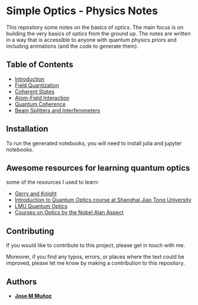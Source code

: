 # Simple Optics - Physics Notes

This repository some notes on the basics of optics. The main focus is on building the very basics of optics from the ground up. The notes are written in a way that is accessible to anyone with quantum physics priors and including animations (and the code to generate them).


## Table of Contents

- [Introduction](./notes/01_intro/theory.ipynb)
- [Field Quantization](./notes/02_field_quantization/theory.ipynb)
- [Coherent States](./notes/03_coherent_states/theory.ipynb)
- [Atom-Field Interaction](./notes/04_atoms_light/theory.ipynb)
- [Quantum Coherence](./notes/05_quantum_coherence/theory.ipynb)
- [Beam Splitters and Interferometers](./notes/06_beam_splitters/theory.ipynb)

## Installation

To run the generated notebooks, you will need to install julia and jupyter notebooks.

## Awesome resources for learning quantum optics

some of the resources I used to learn:

- [Gerry and Knight](https://www.amazon.com/Introductory-Quantum-Optics-Christopher-Gerry/dp/052152735X)
- [Introduction to Quantum Optics course at Shanghai Jiao Tong University](https://www.youtube.com/watch?v=rxILmK0yn7w&list=PLQOPozM-bhZrWIyxwD_sMe9Q0HvwMzJNS)
- [LMU Quantum Optics](https://www.youtube.com/watch?v=4s2dreYqC3Y&list=PLs73wM67EnwnoHnYLf3yrLZY2MKcnvfZq)
- [Courses on Optics by the Nobel Alan Aspect](https://www.youtube.com/playlist?list=PLlTBVbC2CoE-x8xYZ9GXdgE6xiaVquhNF)

## Contributing

If you would like to contribute to this project, please get in touch with me.

Moreover, if you find any typos, errors, or places where the text could be improved, please let me know by making a contribution to this repository.

## Authors

- [**Jose M Muñoz**](https://munozariasjm.github.io/)